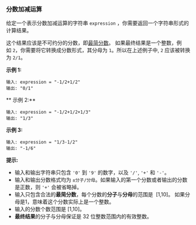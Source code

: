 ### 分数加减运算 ###
给定一个表示分数加减运算的字符串 `expression` ，你需要返回一个字符串形式的计算结果。 

这个结果应该是不可约分的分数，即[最简分数](https://baike.baidu.com/item/%E6%9C%80%E7%AE%80%E5%88%86%E6%95%B0)。 如果最终结果是一个整数，例如 `2`，你需要将它转换成分数形式，其分母为 `1`。所以在上述例子中, `2` 应该被转换为 `2/1`。



**示例 1:**

```
输入: expression = "-1/2+1/2"
输出: "0/1"
```

** 示例 2:**

```
输入: expression = "-1/2+1/2+1/3"
输出: "1/3"
```

**示例 3:**

```
输入: expression = "1/3-1/2"
输出: "-1/6"
```



**提示:**

* 输入和输出字符串只包含 `'0'` 到 `'9'` 的数字，以及 `'/'`, `'+'` 和 `'-'`。 
* 输入和输出分数格式均为 `±分子/分母`。如果输入的第一个分数或者输出的分数是正数，则 `'+'` 会被省略掉。
* 输入只包含合法的**最简分数**，每个分数的**分子**与**分母**的范围是  [1,10]。 如果分母是1，意味着这个分数实际上是一个整数。
* 输入的分数个数范围是 [1,10]。
* **最终结果**的分子与分母保证是 32 位整数范围内的有效整数。

